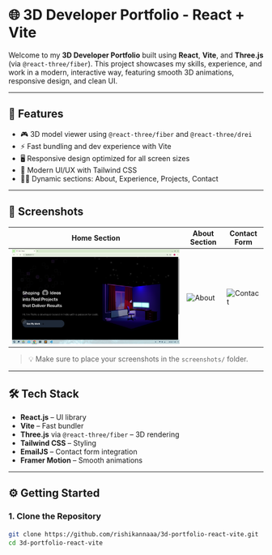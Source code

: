 # 🌐 3D Developer Portfolio - React + Vite

Welcome to my **3D Developer Portfolio** built using **React**, **Vite**, and **Three.js** (via `@react-three/fiber`). This project showcases my skills, experience, and work in a modern, interactive way, featuring smooth 3D animations, responsive design, and clean UI.

---

## 🚀 Features

- 🎮 3D model viewer using `@react-three/fiber` and `@react-three/drei`
- ⚡ Fast bundling and dev experience with Vite
- 🖥️ Responsive design optimized for all screen sizes
- 🎨 Modern UI/UX with Tailwind CSS
- 🧑‍💻 Dynamic sections: About, Experience, Projects, Contact

---

## 📸 Screenshots

| Home Section | About Section | Contact Form |
|--------------|----------------|--------------|
| ![Home](./home.png) | ![About](./screenshots/about.png) | ![Contact](./screenshots/contact.png) |

> 💡 Make sure to place your screenshots in the `screenshots/` folder.

---

## 🛠️ Tech Stack

- **React.js** – UI library  
- **Vite** – Fast bundler  
- **Three.js** via `@react-three/fiber` – 3D rendering  
- **Tailwind CSS** – Styling  
- **EmailJS** – Contact form integration  
- **Framer Motion** – Smooth animations  

---

## ⚙️ Getting Started

### 1. Clone the Repository

```bash
git clone https://github.com/rishikannaaa/3d-portfolio-react-vite.git
cd 3d-portfolio-react-vite

